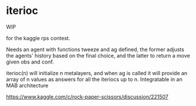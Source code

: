 # iterioc
WIP

for the kaggle rps contest.

Needs an agent with functions tweeze and ag defined, the former adjusts the agents' history based on the final choice, and the latter to return a move given obs and conf.

iterioc(n) will initialize n metalayers, and when ag is called it will provide an array of n values as answers for all the iteriocs up to n. Integratable in an MAB architecture


https://www.kaggle.com/c/rock-paper-scissors/discussion/221507
